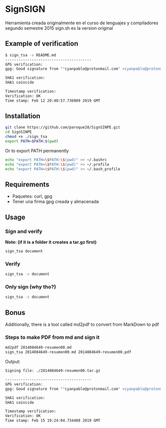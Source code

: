 # SignSIGN
Herramienta creada originalmente en el curso de lenguajes y compiladores segundo semestre 2015 sign.sh es la version original

## Example of verification
```bash
$ sign_tsa -v README.md
---------------------------------------
GPG verification:
gpg: Good signature from ""cyanpablo@protonmail.com" <cyanpablo@protonmail.com>" [ultimate]

SHA1 verification:
SHA1 coincide

Timestamp verification:
Verification: OK
Time stamp: Feb 12 20:40:57.736089 2019 GMT
```
## Installation
```bash
git clone https://github.com/paroque28/SignSINPE.git
cd SignSINPE
chmod +x ./sign_tsa
export PATH=$PATH:$(pwd)
```
Or to export PATH permanently
```bash
echo "export PATH=\$PATH:\$(pwd)" >> ~/.bashrc
echo "export PATH=\$PATH:\$(pwd)" >> ~/.profile
echo "export PATH=\$PATH:\$(pwd)" >> ~/.bash_profile
```
## Requirements
- Paquetes: curl, gpg
- Tener una firma gpg creada y almacenada
## Usage
### Sign and verify
**Note: (if it is a folder it creates a tar.gz first)**
```bash
sign_tsa document
```
### Verify
```bash
sign_tsa -v document
```
### Only sign (why tho?)
```bash
sign_tsa -s document
```
## Bonus
Additionally, there is a tool called md2pdf to convert from MarkDown to pdf

### Steps to make PDF from md and sign it
```bash
md2pdf 2014084649-resumen00.md
sign_tsa 2014084649-resumen00.md 2014084649-resumen00.pdf
```
Output:
```bash
Signing file: ./2014084649-resumen00.tar.gz

---------------------------------------
GPG verification:
gpg: Good signature from ""cyanpablo@protonmail.com" <cyanpablo@protonmail.com>" [ultimate]

SHA1 verification:
SHA1 coincide

Timestamp verification:
Verification: OK
Time stamp: Feb 15 19:24:04.734488 2019 GMT

```

